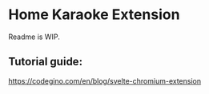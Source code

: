 # Home Karaoke Extension 

Readme is WIP.

## Tutorial guide:
https://codegino.com/en/blog/svelte-chromium-extension